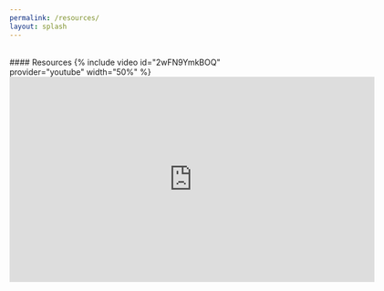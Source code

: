 ```yaml
---
permalink: /resources/
layout: splash
---
```

<br>
#### Resources
{% include video id="2wFN9YmkBOQ" provider="youtube" width="50%" %}
<br>
<iframe width="640" height="360" src="https://www.youtube.com/watch?v=2wFN9YmkBOQ" frameborder="0" allowfullscreen></iframe>
